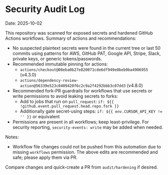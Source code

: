 # Security Audit Log

Date: 2025-10-02

This repository was scanned for exposed secrets and hardened GitHub Actions workflows. Summary of actions and recommendations:

- No suspected plaintext secrets were found in the current tree or last 50 commits using patterns for AWS, GitHub PAT, Google API, Stripe, Slack, private keys, or generic tokens/passwords.
- Recommended immutable pinning for actions:
  - `actions/checkout@08eba0b27e820071cde6df949e0beb9ba4906955` (v4.3.0)
  - `actions/dependency-review-action@56339e523c0409420f6c2c9a2f4292bbb3c07dd3` (v4.8.0)
- Recommended fork-PR guardrails for workflows that use secrets or write permissions to avoid leaking secrets to forks:
  - Add to jobs that run on `pull_request`: `if: ${{ !github.event.pull_request.head.repo.fork }}`
  - Additionally gate secret-using steps: `if: ${{ env.CURSOR_API_KEY != '' }}` or equivalent
- Permissions are present in all workflows; keep least-privilege. For security reporting, `security-events: write` may be added when needed.

Notes:
- Workflow file changes could not be pushed from this automation due to missing `workflows` permission. The above edits are recommended and safe; please apply them via PR.

Compare changes and quick-create a PR from `audit/hardening` if desired.
